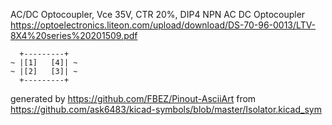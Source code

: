 AC/DC Optocoupler, Vce 35V, CTR 20%, DIP4
NPN AC DC Optocoupler
https://optoelectronics.liteon.com/upload/download/DS-70-96-0013/LTV-8X4%20series%20201509.pdf


	  +---------+
	~ |[1]   [4]| ~
	~ |[2]   [3]| ~
	  +---------+


generated by https://github.com/FBEZ/Pinout-AsciiArt from https://github.com/ask6483/kicad-symbols/blob/master/Isolator.kicad_sym